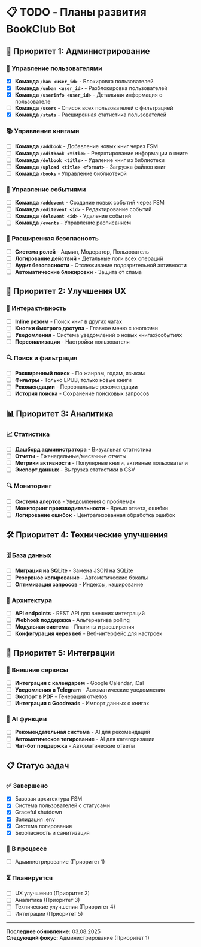 # 📋 TODO - Планы развития BookClub Bot

## 🎯 Приоритет 1: Администрирование

### 🔧 Управление пользователями
- [x] **Команда `/ban <user_id>`** - Блокировка пользователей
- [x] **Команда `/unban <user_id>`** - Разблокировка пользователей
- [x] **Команда `/userinfo <user_id>`** - Детальная информация о пользователе
- [ ] **Команда `/users`** - Список всех пользователей с фильтрацией
- [x] **Команда `/stats`** - Расширенная статистика пользователей

### 📚 Управление книгами
- [ ] **Команда `/addbook`** - Добавление новых книг через FSM
- [ ] **Команда `/editbook <title>`** - Редактирование информации о книге
- [ ] **Команда `/delbook <title>`** - Удаление книг из библиотеки
- [ ] **Команда `/upload <title> <format>`** - Загрузка файлов книг
- [ ] **Команда `/books`** - Управление библиотекой

### 📅 Управление событиями
- [ ] **Команда `/addevent`** - Создание новых событий через FSM
- [ ] **Команда `/editevent <id>`** - Редактирование событий
- [ ] **Команда `/delevent <id>`** - Удаление событий
- [ ] **Команда `/events`** - Управление расписанием

### 🔐 Расширенная безопасность
- [ ] **Система ролей** - Админ, Модератор, Пользователь
- [ ] **Логирование действий** - Детальные логи всех операций
- [ ] **Аудит безопасности** - Отслеживание подозрительной активности
- [ ] **Автоматические блокировки** - Защита от спама

## 🚀 Приоритет 2: Улучшения UX

### 💬 Интерактивность
- [ ] **Inline режим** - Поиск книг в других чатах
- [ ] **Кнопки быстрого доступа** - Главное меню с кнопками
- [ ] **Уведомления** - Система уведомлений о новых книгах/событиях
- [ ] **Персонализация** - Настройки пользователя

### 🔍 Поиск и фильтрация
- [ ] **Расширенный поиск** - По жанрам, годам, языкам
- [ ] **Фильтры** - Только EPUB, только новые книги
- [ ] **Рекомендации** - Персональные рекомендации
- [ ] **История поиска** - Сохранение поисковых запросов

## 📊 Приоритет 3: Аналитика

### 📈 Статистика
- [ ] **Дашборд администратора** - Визуальная статистика
- [ ] **Отчеты** - Еженедельные/месячные отчеты
- [ ] **Метрики активности** - Популярные книги, активные пользователи
- [ ] **Экспорт данных** - Выгрузка статистики в CSV

### 🔍 Мониторинг
- [ ] **Система алертов** - Уведомления о проблемах
- [ ] **Мониторинг производительности** - Время ответа, ошибки
- [ ] **Логирование ошибок** - Централизованная обработка ошибок

## 🛠️ Приоритет 4: Технические улучшения

### 🗄️ База данных
- [ ] **Миграция на SQLite** - Замена JSON на SQLite
- [ ] **Резервное копирование** - Автоматические бэкапы
- [ ] **Оптимизация запросов** - Индексы, кэширование

### 🔧 Архитектура
- [ ] **API endpoints** - REST API для внешних интеграций
- [ ] **Webhook поддержка** - Альтернатива polling
- [ ] **Модульная система** - Плагины и расширения
- [ ] **Конфигурация через веб** - Веб-интерфейс для настроек

## 📱 Приоритет 5: Интеграции

### 🔗 Внешние сервисы
- [ ] **Интеграция с календарем** - Google Calendar, iCal
- [ ] **Уведомления в Telegram** - Автоматические уведомления
- [ ] **Экспорт в PDF** - Генерация отчетов
- [ ] **Интеграция с Goodreads** - Импорт данных о книгах

### 🤖 AI функции
- [ ] **Рекомендательная система** - AI для рекомендаций
- [ ] **Автоматическое тегирование** - AI для категоризации
- [ ] **Чат-бот поддержка** - Автоматические ответы

## 📋 Статус задач

### ✅ Завершено
- [x] Базовая архитектура FSM
- [x] Система пользователей с статусами
- [x] Graceful shutdown
- [x] Валидация .env
- [x] Система логирования
- [x] Безопасность и санитизация

### 🔄 В процессе
- [ ] Администрирование (Приоритет 1)

### ⏳ Планируется
- [ ] UX улучшения (Приоритет 2)
- [ ] Аналитика (Приоритет 3)
- [ ] Технические улучшения (Приоритет 4)
- [ ] Интеграции (Приоритет 5)

---

**Последнее обновление:** 03.08.2025  
**Следующий фокус:** Администрирование (Приоритет 1)